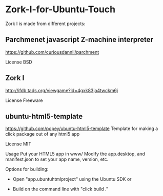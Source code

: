 # Zork-I-for-Ubuntu-Touch
Zork I is made from different projects:

## Parchmenet javascript Z-machine interpreter
https://github.com/curiousdannii/parchment

License BSD

## Zork I
http://ifdb.tads.org/viewgame?id=4gxk83ja4twckm6j

License Freeware

## ubuntu-html5-template
https://github.com/popey/ubuntu-html5-template
Template for making a click package out of any html5 app

License MIT

Usage
Put your HTML5 app in www/
Modify the app.desktop, and manifest.json to set your app name, version, etc.

Options for building:

- Open "app.ubuntuhtmlproject" using the Ubuntu SDK or

- Build on the command line with "click build ."

